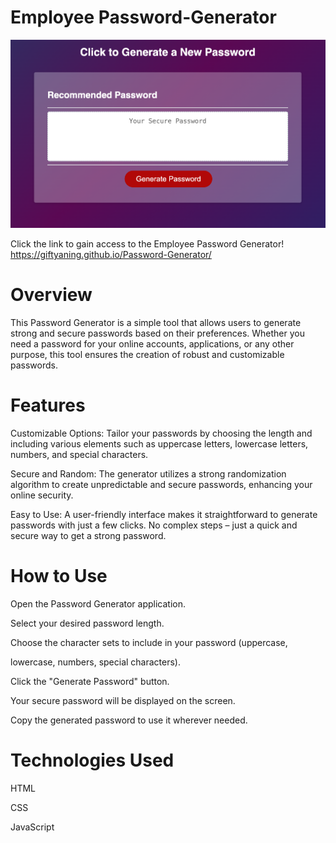 # Employee Password-Generator

![Employee Password Generator](Overview.png)


Click the link to gain access to the Employee Password Generator!
https://giftyaning.github.io/Password-Generator/

# Overview

This Password Generator is a simple tool that allows users to generate strong and secure passwords based on their preferences. Whether you need a password for your online accounts, applications, or any other purpose, this tool ensures the creation of robust and customizable passwords.

# Features

Customizable Options: Tailor your passwords by choosing the length and including various elements such as uppercase letters, lowercase letters, numbers, and special characters.

Secure and Random: The generator utilizes a strong randomization algorithm to create unpredictable and secure passwords, enhancing your online security.

Easy to Use: A user-friendly interface makes it straightforward to generate passwords with just a few clicks. No complex steps – just a quick and secure way to get a strong password.

# How to Use

Open the Password Generator application.

Select your desired password length.

Choose the character sets to include in your password (uppercase, 

lowercase, numbers, special characters).

Click the "Generate Password" button.

Your secure password will be displayed on the screen.

Copy the generated password to use it wherever needed.


# Technologies Used

HTML

CSS

JavaScript
